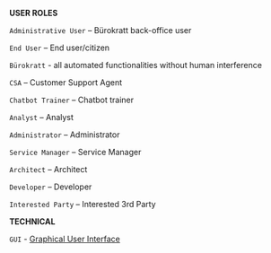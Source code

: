 **USER ROLES**

`Administrative User` – Bürokratt back-office user

`End User` – End user/citizen

`Bürokratt` - all automated functionalities without human interference

`CSA` – Customer Support Agent

`Chatbot Trainer` – Chatbot trainer

`Analyst` – Analyst

`Administrator` – Administrator

`Service Manager` – Service Manager

`Architect` – Architect

`Developer` – Developer

`Interested Party` – Interested 3rd Party

**TECHNICAL**

`GUI` - [Graphical User Interface](https://en.wikipedia.org/wiki/Graphical_user_interface)
